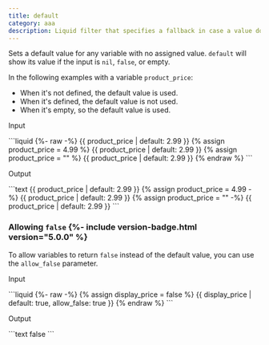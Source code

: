 ```yaml
---
title: default
category: aaa
description: Liquid filter that specifies a fallback in case a value doesn't exist.
---
```


Sets a default value for any variable with no assigned value. `default` will show its value if the input is `nil`, `false`, or empty.

In the following examples with a variable `product_price`:
* When it's not defined, the default value is used.
* When it's defined, the default value is not used.
* When it's empty, so the default value is used.

<p class="code-label">Input</p>
```liquid
{%- raw -%}
{{ product_price | default: 2.99 }}
{% assign product_price = 4.99 %} {{ product_price | default: 2.99 }}
{% assign product_price = "" %} {{ product_price | default: 2.99 }}
{% endraw %}
```

<p class="code-label">Output</p>
```text
{{ product_price | default: 2.99 }}
{% assign product_price = 4.99 -%} {{ product_price | default: 2.99 }}
{% assign product_price = "" -%} {{ product_price | default: 2.99 }}
```

### Allowing `false` {%- include version-badge.html version="5.0.0" %}

To allow variables to return `false` instead of the default value, you can use the `allow_false` parameter.

<p class="code-label">Input</p>
```liquid
{%- raw -%}
{% assign display_price = false %}
{{ display_price | default: true, allow_false: true }}
{% endraw %}
```

<p class="code-label">Output</p>
```text
false
```

